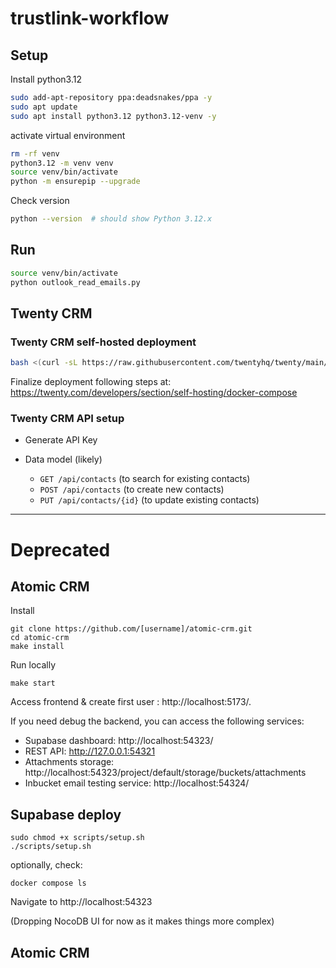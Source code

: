 # trustlink-workflow


## Setup

Install python3.12
```bash
sudo add-apt-repository ppa:deadsnakes/ppa -y
sudo apt update
sudo apt install python3.12 python3.12-venv -y
```

activate virtual environment
```bash
rm -rf venv
python3.12 -m venv venv
source venv/bin/activate
python -m ensurepip --upgrade
```

Check version
```bash
python --version  # should show Python 3.12.x
```

## Run

```bash
source venv/bin/activate
python outlook_read_emails.py
```

## Twenty CRM


### Twenty CRM self-hosted deployment


```bash
bash <(curl -sL https://raw.githubusercontent.com/twentyhq/twenty/main/packages/twenty-docker/scripts/install.sh)
```

Finalize deployment following steps at:
https://twenty.com/developers/section/self-hosting/docker-compose

### Twenty CRM API setup

* Generate API Key

* Data model (likely)

  + `GET /api/contacts` (to search for existing contacts)
  + `POST /api/contacts` (to create new contacts)
  + `PUT /api/contacts/{id}` (to update existing contacts)


------

# Deprecated

## Atomic CRM

Install
```
git clone https://github.com/[username]/atomic-crm.git
cd atomic-crm
make install
```

Run locally
```
make start
```

Access frontend & create first user : http://localhost:5173/.


If you need debug the backend, you can access the following services:  
* Supabase dashboard: http://localhost:54323/
* REST API: http://127.0.0.1:54321
* Attachments storage: http://localhost:54323/project/default/storage/buckets/attachments
* Inbucket email testing service: http://localhost:54324/



## Supabase deploy

```
sudo chmod +x scripts/setup.sh
./scripts/setup.sh
```

optionally, check:
```
docker compose ls
```

Navigate to http://localhost:54323

(Dropping NocoDB UI for now as it makes things more complex)


## Atomic CRM


